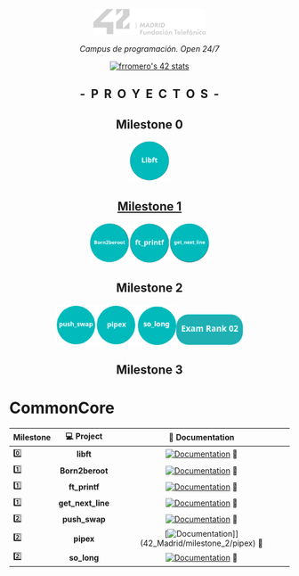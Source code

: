 <p align="center" width="100%">
    <a href="42_Madrid/42"><img width="40%" src="42_Madrid/img/logo5.png"></a> </p>
<p align="center" width="100%"><i>Campus de programación. Open 24/7 </i></p>
<p align="center" width="100%">
    <a href="42_Madrid/42"><img src="https://badge.mediaplus.ma/greenbinary/frromero?1337Badge=off&UM6P=off" alt="frromero's 42 stats" /></a></p>

<h2 align="center" width="100%"><b>-&nbsp;&nbsp;P&nbsp;&nbsp;R&nbsp;&nbsp;O&nbsp;&nbsp;Y&nbsp;&nbsp;E&nbsp;&nbsp;C&nbsp;&nbsp;T&nbsp;&nbsp;O&nbsp;&nbsp;S&nbsp;&nbsp;-</b></h2>

<h2 align="center">Milestone 0</h2>
<p align="center" width="100%"><a href="42_Madrid/0/"><img src="42_Madrid/img/0/libft.png" width="72" /></p>

<h2 align="center">Milestone 1</h2>
<p align="center" width="100%"><a href="42_Madrid/milestone_1/born2beroot"><img src="42_Madrid/img/milestone_1/born2beroot.png" width="72" /><a/><a href="42_Madrid/milestone_1/printf/"><img src="42_Madrid/img/milestone_1/ft_printf.png" width="72" /></a><a href="42_Madrid/milestone_1/get_next_line/"><img src="42_Madrid/img/milestone_1/get_next_line.png" width="72" /></a></p>
<h2 align="center">Milestone 2</h2>
<p align="center" width="100%"><a href="42_Madrid/milestone_2/push_swap/"><img src="42_Madrid/img/milestone_2/push_swap.png" width="72" /><a/><a href="42_Madrid/milestone_2/pipex/"><img src="42_Madrid/img/milestone_2/pipex.png" width="72" /><a/><a/><a href="42_Madrid/milestone_2/so_long/"><img src="42_Madrid/img/milestone_2/so_long_ico.png" width="72" /><a/><a href="42_Madrid/milestone_2/exam_rank_02/"><img src="42_Madrid/img/milestone_2/examrank02.png" width="120" /><a/></p>
<h2 align="center">Milestone 3</h2>


# CommonCore
	
| Milestone | 💻 Project | 📝 Documentation |
|------|:-------:|:------------------:|
| 0️⃣ | **libft** | [![Documentation](https://img.shields.io/badge/Documentation-0077B5)](42_Madrid/0/) 📗 |
| 1️⃣ | **Born2beroot** |[![Documentation](https://img.shields.io/badge/Documentation-0077B5)](42_Madrid/milestone_1/born2beroot) 📘 |
| 1️⃣ | **ft_printf** | [![Documentation](https://img.shields.io/badge/Documentation-0077B5)](42_Madrid/milestone_1/printf/) 📘 |
| 1️⃣ | **get_next_line** | [![Documentation](https://img.shields.io/badge/Documentation-0077B5)](42_Madrid/milestone_1/get_next_line/) 📘 |
| 2️⃣ | **push_swap** | [![Documentation](https://img.shields.io/badge/Documentation-0077B5)](42_Madrid/milestone_2/push_swap/) 📕 |
| 2️⃣ | **pipex** | [![Documentation](https://img.shields.io/badge/Documentation-0077B5)]](42_Madrid/milestone_2/pipex) 📕 |
| 2️⃣ | **so_long** | [![Documentation](https://img.shields.io/badge/Documentation-0077B5)](42_Madrid/milestone_2/so_long/) 📕 |

